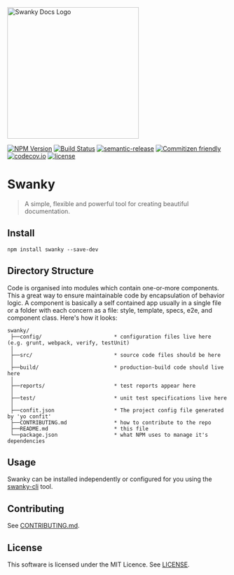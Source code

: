 <img src="https://github.com/swanky-docs/swanky/blob/master/img/swanky-logo.png" alt="Swanky Docs Logo" width="300">

[![NPM Version](https://img.shields.io/npm/v/swanky.svg?style=flat-square)](http://npm.im/swanky)
[![Build Status](https://travis-ci.org/swanky-docs/swanky.svg?branch=master)](https://travis-ci.org/swanky-docs/swanky)
[![semantic-release](https://img.shields.io/badge/%20%20%F0%9F%93%A6%F0%9F%9A%80-semantic--release-e10079.svg)](https://github.com/swanky-docs/swanky)
[![Commitizen friendly](https://img.shields.io/badge/commitizen-friendly-brightgreen.svg)](http://commitizen.github.io/cz-cli/)
[![codecov.io](https://codecov.io/github/swanky-docs/swanky/coverage.svg?branch=master)](https://codecov.io/github/swanky-docs/swanky?branch=master)
[![license](https://img.shields.io/github/license/mashape/apistatus.svg?maxAge=2592000)]()

# Swanky
> A simple, flexible and powerful tool for creating beautiful documentation.

## Install

    npm install swanky --save-dev


<!--[RM_DIR_STRUCTURE]-->
## Directory Structure

Code is organised into modules which contain one-or-more components. This a great way to ensure maintainable code by encapsulation of behavior logic. A component is basically a self contained app usually in a single file or a folder with each concern as a file: style, template, specs, e2e, and component class. Here's how it looks:
```
swanky/
 ├──config/                       * configuration files live here (e.g. grunt, webpack, verify, testUnit)
 │
 ├──src/                          * source code files should be here
 │
 ├──build/                        * production-build code should live here
 │
 ├──reports/                      * test reports appear here
 │
 ├──test/                         * unit test specifications live here
 │
 ├──confit.json                   * The project config file generated by 'yo confit'
 ├──CONTRIBUTING.md               * how to contribute to the repo
 ├──README.md                     * this file
 └──package.json                  * what NPM uses to manage it's dependencies
```


<!--[]-->

## Usage

Swanky can be installed independently or configured for you using the [swanky-cli](https://github.com/swanky-docs/swanky-cli) tool.

<!--[RM_CONTRIBUTING]-->
## Contributing

See [CONTRIBUTING.md](CONTRIBUTING.md).


<!--[]-->

<!--[RM_LICENSE]-->
## License

This software is licensed under the MIT Licence. See [LICENSE](LICENSE).

<!--[]-->
